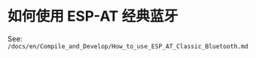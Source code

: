 如何使用 ESP-AT 经典蓝牙
========================================

See: `/docs/en/Compile_and_Develop/How_to_use_ESP_AT_Classic_Bluetooth.md`